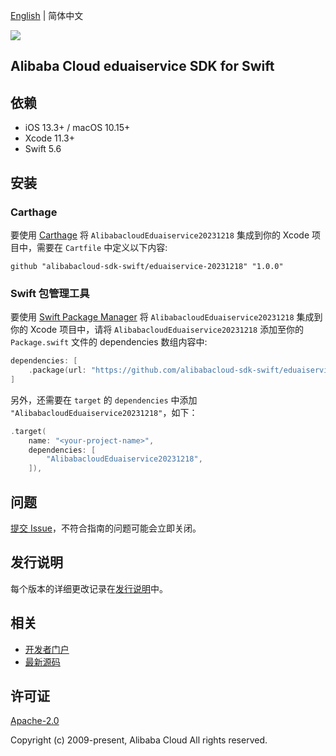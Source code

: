 [English](README.md) | 简体中文

![](https://aliyunsdk-pages.alicdn.com/icons/AlibabaCloud.svg)

## Alibaba Cloud eduaiservice SDK for Swift

## 依赖

- iOS 13.3+ / macOS 10.15+
- Xcode 11.3+
- Swift 5.6

## 安装

### Carthage

要使用 [Carthage](https://github.com/Carthage/Carthage) 将 `AlibabacloudEduaiservice20231218` 集成到你的 Xcode 项目中，需要在 `Cartfile` 中定义以下内容:

```ogdl
github "alibabacloud-sdk-swift/eduaiservice-20231218" "1.0.0"
```

### Swift 包管理工具

要使用 [Swift Package Manager](https://swift.org/package-manager/) 将 `AlibabacloudEduaiservice20231218` 集成到你的 Xcode 项目中，请将 `AlibabacloudEduaiservice20231218` 添加至你的 `Package.swift` 文件的 dependencies 数组内容中:

```swift
dependencies: [
    .package(url: "https://github.com/alibabacloud-sdk-swift/eduaiservice-20231218.git", from: "1.0.0")
]
```

另外，还需要在 `target` 的 `dependencies` 中添加 `"AlibabacloudEduaiservice20231218"`，如下：

```swift
.target(
    name: "<your-project-name>",
    dependencies: [
        "AlibabacloudEduaiservice20231218",
    ]),
```

## 问题

[提交 Issue](https://github.com/alibabacloud-sdk-swift/eduaiservice-20231218/issues/new)，不符合指南的问题可能会立即关闭。

## 发行说明

每个版本的详细更改记录在[发行说明](./ChangeLog.txt)中。

## 相关

* [开发者门户](https://next.api.aliyun.com/home)
* [最新源码](https://github.com/alibabacloud-sdk-swift/eduaiservice-20231218)

## 许可证

[Apache-2.0](http://www.apache.org/licenses/LICENSE-2.0)

Copyright (c) 2009-present, Alibaba Cloud All rights reserved.
